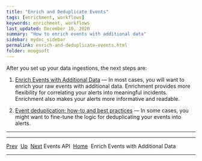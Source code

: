 ```yaml
---
title: "Enrich and Deduplicate Events"
tags: [enrichment, workflows]
keywords: enrichment, workflows
last_updated: December 10, 2020
summary: "How to enrich events with additional data"
sidebar: mydoc_sidebar
permalink: enrich-and-deduplicate-events.html
folder: moogsoft
---
```


After you set up your data ingestions, the next steps are:

1.  [Enrich Events with Additional
    Data](enrich-events-with-additional-data.html "Enrich Events with Additional Data")
    — In most cases, you will want to enrich your raw events with
    additional data. Enrichment provides more flexibility for
    correlating your alerts into meaningful incidents. Enrichment also
    makes your alerts more informative and readable.

2.  [Event deduplication: how-to and best
    practices](event-deduplication.html "Event deduplication: how-to and best practices")
    — In some cases, you might want to fine-tune the logic for
    deduplicating your events into alerts.

* * * * *

  -------------------------- ------------------------------------------------- --------------------------------------------------
  [Prev](events-api.html)    [Up](administrators---setting-up-moogsoft.html)    [Next](enrich-events-with-additional-data.html)
  Events API                 [Home](index-en.html)                              Enrich Events with Additional Data
  -------------------------- ------------------------------------------------- --------------------------------------------------
